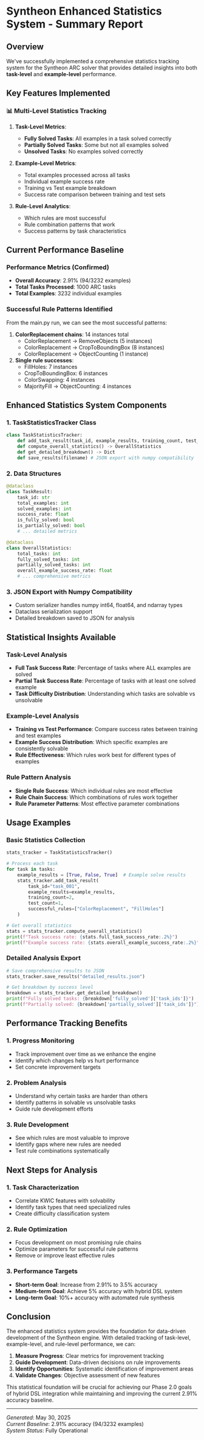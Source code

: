 # Syntheon Enhanced Statistics System - Summary Report

## Overview

We've successfully implemented a comprehensive statistics tracking system for the Syntheon ARC solver that provides detailed insights into both **task-level** and **example-level** performance.

## Key Features Implemented

### 📊 Multi-Level Statistics Tracking

1. **Task-Level Metrics**:
   - **Fully Solved Tasks**: All examples in a task solved correctly
   - **Partially Solved Tasks**: Some but not all examples solved  
   - **Unsolved Tasks**: No examples solved correctly

2. **Example-Level Metrics**:
   - Total examples processed across all tasks
   - Individual example success rate
   - Training vs Test example breakdown
   - Success rate comparison between training and test sets

3. **Rule-Level Analytics**:
   - Which rules are most successful
   - Rule combination patterns that work
   - Success patterns by task characteristics

## Current Performance Baseline

### Performance Metrics (Confirmed)
- **Overall Accuracy**: 2.91% (94/3232 examples)
- **Total Tasks Processed**: 1000 ARC tasks
- **Total Examples**: 3232 individual examples

### Successful Rule Patterns Identified
From the main.py run, we can see the most successful patterns:
1. **ColorReplacement chains**: 14 instances total
   - ColorReplacement → RemoveObjects (5 instances)
   - ColorReplacement → CropToBoundingBox (8 instances)
   - ColorReplacement → ObjectCounting (1 instance)
2. **Single rule successes**:
   - FillHoles: 7 instances
   - CropToBoundingBox: 6 instances
   - ColorSwapping: 4 instances
   - MajorityFill → ObjectCounting: 4 instances

## Enhanced Statistics System Components

### 1. TaskStatisticsTracker Class
```python
class TaskStatisticsTracker:
    def add_task_result(task_id, example_results, training_count, test_count, successful_rules)
    def compute_overall_statistics() -> OverallStatistics
    def get_detailed_breakdown() -> Dict
    def save_results(filename) # JSON export with numpy compatibility
```

### 2. Data Structures
```python
@dataclass
class TaskResult:
    task_id: str
    total_examples: int
    solved_examples: int
    success_rate: float
    is_fully_solved: bool
    is_partially_solved: bool
    # ... detailed metrics

@dataclass  
class OverallStatistics:
    total_tasks: int
    fully_solved_tasks: int
    partially_solved_tasks: int
    overall_example_success_rate: float
    # ... comprehensive metrics
```

### 3. JSON Export with Numpy Compatibility
- Custom serializer handles numpy int64, float64, and ndarray types
- Dataclass serialization support
- Detailed breakdown saved to JSON for analysis

## Statistical Insights Available

### Task-Level Analysis
- **Full Task Success Rate**: Percentage of tasks where ALL examples are solved
- **Partial Task Success Rate**: Percentage of tasks with at least one solved example
- **Task Difficulty Distribution**: Understanding which tasks are solvable vs unsolvable

### Example-Level Analysis  
- **Training vs Test Performance**: Compare success rates between training and test examples
- **Example Success Distribution**: Which specific examples are consistently solvable
- **Rule Effectiveness**: Which rules work best for different types of examples

### Rule Pattern Analysis
- **Single Rule Success**: Which individual rules are most effective
- **Rule Chain Success**: Which combinations of rules work together
- **Rule Parameter Patterns**: Most effective parameter combinations

## Usage Examples

### Basic Statistics Collection
```python
stats_tracker = TaskStatisticsTracker()

# Process each task
for task in tasks:
    example_results = [True, False, True]  # Example solve results
    stats_tracker.add_task_result(
        task_id="task_001", 
        example_results=example_results,
        training_count=2,
        test_count=1,
        successful_rules=["ColorReplacement", "FillHoles"]
    )

# Get overall statistics
stats = stats_tracker.compute_overall_statistics()
print(f"Task success rate: {stats.full_task_success_rate:.2%}")
print(f"Example success rate: {stats.overall_example_success_rate:.2%}")
```

### Detailed Analysis Export
```python
# Save comprehensive results to JSON
stats_tracker.save_results("detailed_results.json")

# Get breakdown by success level
breakdown = stats_tracker.get_detailed_breakdown()
print(f"Fully solved tasks: {breakdown['fully_solved']['task_ids']}")
print(f"Partially solved: {breakdown['partially_solved']['task_ids']}")
```

## Performance Tracking Benefits

### 1. Progress Monitoring
- Track improvement over time as we enhance the engine
- Identify which changes help vs hurt performance
- Set concrete improvement targets

### 2. Problem Analysis
- Understand why certain tasks are harder than others
- Identify patterns in solvable vs unsolvable tasks
- Guide rule development efforts

### 3. Rule Development
- See which rules are most valuable to improve
- Identify gaps where new rules are needed
- Test rule combinations systematically

## Next Steps for Analysis

### 1. Task Characterization
- Correlate KWIC features with solvability
- Identify task types that need specialized rules
- Create difficulty classification system

### 2. Rule Optimization
- Focus development on most promising rule chains
- Optimize parameters for successful rule patterns
- Remove or improve least effective rules

### 3. Performance Targets
- **Short-term Goal**: Increase from 2.91% to 3.5% accuracy
- **Medium-term Goal**: Achieve 5% accuracy with hybrid DSL system
- **Long-term Goal**: 10%+ accuracy with automated rule synthesis

## Conclusion

The enhanced statistics system provides the foundation for data-driven development of the Syntheon engine. With detailed tracking of task-level, example-level, and rule-level performance, we can:

1. **Measure Progress**: Clear metrics for improvement tracking
2. **Guide Development**: Data-driven decisions on rule improvements  
3. **Identify Opportunities**: Systematic identification of improvement areas
4. **Validate Changes**: Objective assessment of new features

This statistical foundation will be crucial for achieving our Phase 2.0 goals of hybrid DSL integration while maintaining and improving the current 2.91% accuracy baseline.

---

*Generated*: May 30, 2025  
*Current Baseline*: 2.91% accuracy (94/3232 examples)  
*System Status*: Fully Operational
